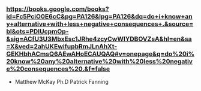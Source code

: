 ### https://books.google.com/books?id=Fc5PciO0E6cC&pg=PA126&lpg=PA126&dq=do+i+know+any+alternative+with+less+negative+consequences+.&source=bl&ots=PDIUcpmOp-&sig=ACfU3U3MbxEsc1JRhe4zcyCwWlYDBOVZsA&hl=en&sa=X&ved=2ahUKEwifupbRmJLnAhXt-GEKHbhACmsQ6AEwAHoECAUQAQ#v=onepage&q=do%20i%20know%20any%20alternative%20with%20less%20negative%20consequences%20.&f=false

- Matthew McKay Ph.D Patrick Fanning